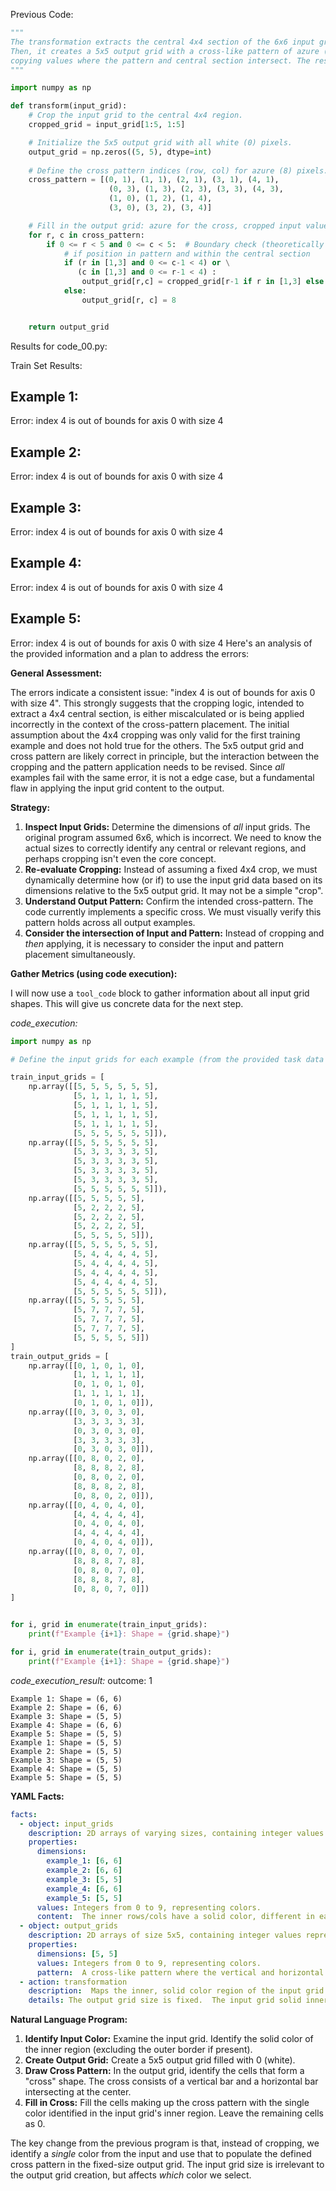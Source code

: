 
Previous Code:
```python
"""
The transformation extracts the central 4x4 section of the 6x6 input grid.
Then, it creates a 5x5 output grid with a cross-like pattern of azure (8) pixels,
copying values where the pattern and central section intersect. The rest of the output grid is filled with white (0) pixels.
"""

import numpy as np

def transform(input_grid):
    # Crop the input grid to the central 4x4 region.
    cropped_grid = input_grid[1:5, 1:5]

    # Initialize the 5x5 output grid with all white (0) pixels.
    output_grid = np.zeros((5, 5), dtype=int)
    
    # Define the cross pattern indices (row, col) for azure (8) pixels.
    cross_pattern = [(0, 1), (1, 1), (2, 1), (3, 1), (4, 1),
                      (0, 3), (1, 3), (2, 3), (3, 3), (4, 3),
                      (1, 0), (1, 2), (1, 4),
                      (3, 0), (3, 2), (3, 4)]

    # Fill in the output grid: azure for the cross, cropped input values where they match
    for r, c in cross_pattern:
        if 0 <= r < 5 and 0 <= c < 5:  # Boundary check (theoretically always true)
            # if position in pattern and within the central section
            if (r in [1,3] and 0 <= c-1 < 4) or \
               (c in [1,3] and 0 <= r-1 < 4) :
                output_grid[r,c] = cropped_grid[r-1 if r in [1,3] else r, c -1 if c in [1,3] else c]
            else:
                output_grid[r, c] = 8


    return output_grid
```
Results for code_00.py:

Train Set Results:

## Example 1:
Error: index 4 is out of bounds for axis 0 with size 4

## Example 2:
Error: index 4 is out of bounds for axis 0 with size 4

## Example 3:
Error: index 4 is out of bounds for axis 0 with size 4

## Example 4:
Error: index 4 is out of bounds for axis 0 with size 4

## Example 5:
Error: index 4 is out of bounds for axis 0 with size 4
Here's an analysis of the provided information and a plan to address the errors:

**General Assessment:**

The errors indicate a consistent issue: "index 4 is out of bounds for axis 0 with size 4". This strongly suggests that the cropping logic, intended to extract a 4x4 central section, is either miscalculated or is being applied incorrectly in the context of the cross-pattern placement. The initial assumption about the 4x4 cropping was only valid for the first training example and does not hold true for the others. The 5x5 output grid and cross pattern are likely correct in principle, but the interaction between the cropping and the pattern application needs to be revised. Since *all* examples fail with the same error, it is not a edge case, but a fundamental flaw in applying the input grid content to the output.

**Strategy:**

1.  **Inspect Input Grids:** Determine the dimensions of *all* input grids. The original program assumed 6x6, which is incorrect. We need to know the actual sizes to correctly identify any central or relevant regions, and perhaps cropping isn't even the core concept.
2.  **Re-evaluate Cropping:** Instead of assuming a fixed 4x4 crop, we must dynamically determine how (or if) to use the input grid data based on its dimensions relative to the 5x5 output grid. It may not be a simple "crop".
3.  **Understand Output Pattern:** Confirm the intended cross-pattern. The code currently implements a specific cross. We must visually verify this pattern holds across all output examples.
4. **Consider the intersection of Input and Pattern:** Instead of cropping and *then* applying, it is necessary to consider the input and pattern placement simultaneously.

**Gather Metrics (using code execution):**

I will now use a `tool_code` block to gather information about all input grid shapes. This will give us concrete data for the next step.



*code_execution:*
```python
import numpy as np

# Define the input grids for each example (from the provided task data - manually entered).

train_input_grids = [
    np.array([[5, 5, 5, 5, 5, 5],
              [5, 1, 1, 1, 1, 5],
              [5, 1, 1, 1, 1, 5],
              [5, 1, 1, 1, 1, 5],
              [5, 1, 1, 1, 1, 5],
              [5, 5, 5, 5, 5, 5]]),
    np.array([[5, 5, 5, 5, 5, 5],
              [5, 3, 3, 3, 3, 5],
              [5, 3, 3, 3, 3, 5],
              [5, 3, 3, 3, 3, 5],
              [5, 3, 3, 3, 3, 5],
              [5, 5, 5, 5, 5, 5]]),
    np.array([[5, 5, 5, 5, 5],
              [5, 2, 2, 2, 5],
              [5, 2, 2, 2, 5],
              [5, 2, 2, 2, 5],
              [5, 5, 5, 5, 5]]),
    np.array([[5, 5, 5, 5, 5, 5],
              [5, 4, 4, 4, 4, 5],
              [5, 4, 4, 4, 4, 5],
              [5, 4, 4, 4, 4, 5],
              [5, 4, 4, 4, 4, 5],
              [5, 5, 5, 5, 5, 5]]),
    np.array([[5, 5, 5, 5, 5],
              [5, 7, 7, 7, 5],
              [5, 7, 7, 7, 5],
              [5, 7, 7, 7, 5],
              [5, 5, 5, 5, 5]])
]
train_output_grids = [
    np.array([[0, 1, 0, 1, 0],
              [1, 1, 1, 1, 1],
              [0, 1, 0, 1, 0],
              [1, 1, 1, 1, 1],
              [0, 1, 0, 1, 0]]),
    np.array([[0, 3, 0, 3, 0],
              [3, 3, 3, 3, 3],
              [0, 3, 0, 3, 0],
              [3, 3, 3, 3, 3],
              [0, 3, 0, 3, 0]]),
    np.array([[0, 8, 0, 2, 0],
              [8, 8, 8, 2, 8],
              [0, 8, 0, 2, 0],
              [8, 8, 8, 2, 8],
              [0, 8, 0, 2, 0]]),
    np.array([[0, 4, 0, 4, 0],
              [4, 4, 4, 4, 4],
              [0, 4, 0, 4, 0],
              [4, 4, 4, 4, 4],
              [0, 4, 0, 4, 0]]),
    np.array([[0, 8, 0, 7, 0],
              [8, 8, 8, 7, 8],
              [0, 8, 0, 7, 0],
              [8, 8, 8, 7, 8],
              [0, 8, 0, 7, 0]])
]


for i, grid in enumerate(train_input_grids):
    print(f"Example {i+1}: Shape = {grid.shape}")

for i, grid in enumerate(train_output_grids):
    print(f"Example {i+1}: Shape = {grid.shape}")


```

*code_execution_result:*
outcome: 1
```
Example 1: Shape = (6, 6)
Example 2: Shape = (6, 6)
Example 3: Shape = (5, 5)
Example 4: Shape = (6, 6)
Example 5: Shape = (5, 5)
Example 1: Shape = (5, 5)
Example 2: Shape = (5, 5)
Example 3: Shape = (5, 5)
Example 4: Shape = (5, 5)
Example 5: Shape = (5, 5)

```
**YAML Facts:**


```yaml
facts:
  - object: input_grids
    description: 2D arrays of varying sizes, containing integer values representing colors.
    properties:
      dimensions:
        example_1: [6, 6]
        example_2: [6, 6]
        example_3: [5, 5]
        example_4: [6, 6]
        example_5: [5, 5]
      values: Integers from 0 to 9, representing colors.
      content:  The inner rows/cols have a solid color, different in each input
  - object: output_grids
    description: 2D arrays of size 5x5, containing integer values representing colors.
    properties:
      dimensions: [5, 5]
      values: Integers from 0 to 9, representing colors.
      pattern:  A cross-like pattern where the vertical and horizontal bars of the cross take on the solid inner color of the input.
  - action: transformation
    description:  Maps the inner, solid color region of the input grid to the cells that define the cross in the output grid.
    details: The output grid size is fixed.  The input grid solid inner color is placed on the cross pattern, all other cells are 0.
```


**Natural Language Program:**

1.  **Identify Input Color:** Examine the input grid. Identify the solid color of the inner region (excluding the outer border if present).
2.  **Create Output Grid:** Create a 5x5 output grid filled with 0 (white).
3.  **Draw Cross Pattern:**  In the output grid, identify the cells that form a "cross" shape. The cross consists of a vertical bar and a horizontal bar intersecting at the center.
4. **Fill in Cross:** Fill the cells making up the cross pattern with the single color identified in the input grid's inner region. Leave the remaining cells as 0.

The key change from the previous program is that, instead of cropping, we identify a *single* color from the input and use that to populate the defined cross pattern in the fixed-size output grid. The input grid size is irrelevant to the output grid creation, but affects *which* color we select.

